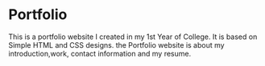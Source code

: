 # Portfolio
This is a portfolio website I created in my 1st Year of College. It is based on Simple HTML and CSS designs. 
the Portfolio website is about my introduction,work, contact information and my resume.
